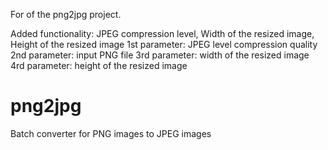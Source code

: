 For of the png2jpg project.

Added functionality: JPEG compression level, Width of the resized image, Height of the resized image 
1st parameter: JPEG level compression quality
2nd parameter: input PNG file
3rd parameter: width of the resized image
4rd parameter: height of the resized image

# png2jpg
Batch converter for PNG images to JPEG images

